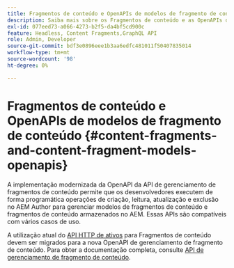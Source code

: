 ```yaml
---
title: Fragmentos de conteúdo e OpenAPIs de modelos de fragmento de conteúdo
description: Saiba mais sobre os Fragmentos de conteúdo e as OpenAPIs dos Modelos de fragmento de conteúdo.
exl-id: 077eed73-a066-4273-b2f5-da4bf5cd900c
feature: Headless, Content Fragments,GraphQL API
role: Admin, Developer
source-git-commit: bdf3e0896eee1b3aa6edfc481011f50407835014
workflow-type: tm+mt
source-wordcount: '98'
ht-degree: 0%

---
```


# Fragmentos de conteúdo e OpenAPIs de modelos de fragmento de conteúdo {#content-fragments-and-content-fragment-models-openapis}

A implementação modernizada da OpenAPI da API de gerenciamento de fragmentos de conteúdo permite que os desenvolvedores executem de forma programática operações de criação, leitura, atualização e exclusão no AEM Author para gerenciar modelos de fragmentos de conteúdo e fragmentos de conteúdo armazenados no AEM. Essas APIs são compatíveis com vários casos de uso.

A utilização atual do [API HTTP de ativos](https://experienceleague.adobe.com/en/docs/experience-manager-cloud-service/content/assets/admin/mac-api-assets) para Fragmentos de conteúdo devem ser migrados para a nova OpenAPI de gerenciamento de fragmento de conteúdo. Para obter a documentação completa, consulte [API de gerenciamento de fragmento de conteúdo](https://developer.adobe.com/experience-cloud/experience-manager-apis/api/stable/sites/).
